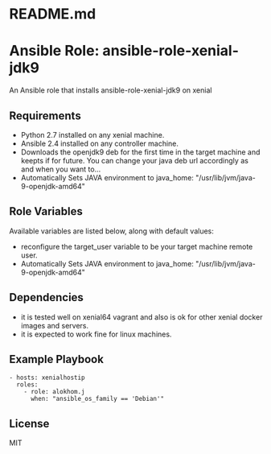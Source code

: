 # README.md
# Ansible Role: ansible-role-xenial-jdk9

An Ansible role that installs ansible-role-xenial-jdk9 on xenial

## Requirements
- Python 2.7 installed on any xenial machine.
- Ansible 2.4 installed on any controller machine.
- Downloads the openjdk9 deb for the first time in the target machine and keepts if for future. You can change your java deb url accordingly as and when you want to...
- Automatically Sets JAVA environment to java_home: "/usr/lib/jvm/java-9-openjdk-amd64"

## Role Variables

Available variables are listed below, along with default values:

  - reconfigure the target_user variable to be your target machine remote user.
  - Automatically Sets JAVA environment to java_home: "/usr/lib/jvm/java-9-openjdk-amd64"

## Dependencies

- it is tested well on xenial64 vagrant and also is ok for other xenial docker images and servers. 
- it is expected to work fine for linux machines.

## Example Playbook

    - hosts: xenialhostip
      roles:
        - role: alokhom.j
          when: "ansible_os_family == 'Debian'"

## License

MIT

